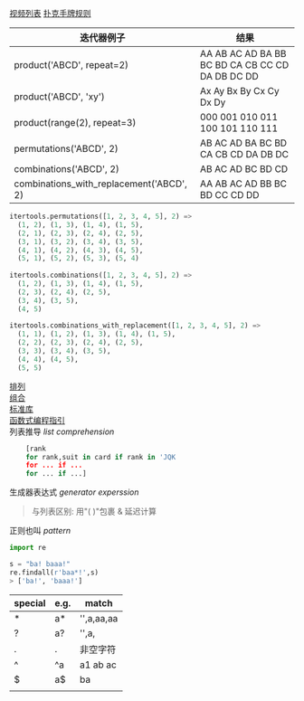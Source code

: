 [视频列表](https://www.youtube.com/watch?v=49qSOQpFExQ&list=PLAwxTw4SYaPnJVtPvZZ5zXj_wRBjH0FxX)
[扑克手牌规则](https://en.wikipedia.org/wiki/List_of_poker_hands)

| 迭代器例子                                    | 结果                                              |
|------------------------------------------|-------------------------------------------------|
| product('ABCD', repeat=2)                | AA AB AC AD BA BB BC BD CA CB CC CD DA DB DC DD |
| product('ABCD', 'xy')                    | Ax Ay Bx By Cx Cy Dx Dy                         |
| product(range(2), repeat=3)              | 000 001 010 011 100 101 110 111                 |
| permutations('ABCD', 2)                  | AB AC AD BA BC BD CA CB CD DA DB DC             |
| combinations('ABCD', 2)                  | AB AC AD BC BD CD                               |
| combinations_with_replacement('ABCD', 2) | AA AB AC AD BB BC BD CC CD DD                   |
```python
itertools.permutations([1, 2, 3, 4, 5], 2) =>
  (1, 2), (1, 3), (1, 4), (1, 5),
  (2, 1), (2, 3), (2, 4), (2, 5),
  (3, 1), (3, 2), (3, 4), (3, 5),
  (4, 1), (4, 2), (4, 3), (4, 5),
  (5, 1), (5, 2), (5, 3), (5, 4)
  
itertools.combinations([1, 2, 3, 4, 5], 2) =>
  (1, 2), (1, 3), (1, 4), (1, 5),
  (2, 3), (2, 4), (2, 5),
  (3, 4), (3, 5),
  (4, 5)
  
itertools.combinations_with_replacement([1, 2, 3, 4, 5], 2) =>
  (1, 1), (1, 2), (1, 3), (1, 4), (1, 5),
  (2, 2), (2, 3), (2, 4), (2, 5),
  (3, 3), (3, 4), (3, 5),
  (4, 4), (4, 5),
  (5, 5)


```
[排列](https://zh.wikipedia.org/zh-hans/%E6%8E%92%E5%88%97)  
[组合](https://zh.wikipedia.org/wiki/%E7%B5%84%E5%90%88)  
[标准库](https://docs.python.org/zh-cn/3/library/itertools.html#itertools.combinations)  
[函数式编程指引](https://docs.python.org/zh-cn/3/howto/functional.html)  
列表推导 _list comprehension_  
```python
    [rank 
    for rank,suit in card if rank in 'JQK 
    for ... if ...
    for ... if ...]
```
生成器表达式 _generator experssion_
> 与列表区别: 用"( )"包裹 & 延迟计算

正则也叫 _pattern_

```python
import re

s = "ba! baaa!"
re.findall(r'baa*!',s)
> ['ba!', 'baaa!']
```

| special | e.g. | match      |
|---------|------|------------|
| *       | a*   | '',a,aa,aa |
| ?       | a?   | '',a,      |
| .       | .    | 非空字符       |
| ^       | ^a   | a1 ab ac   |
| $       | a$   | ba         |
|         |      |            |
